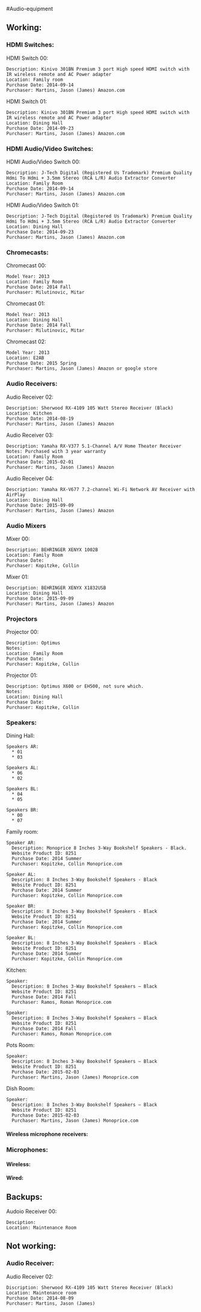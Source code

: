 #Audio-equipment

##  Working:

###   HDMI Switches:

HDMI Switch 00:

    Description: Kinivo 301BN Premium 3 port High speed HDMI switch with IR wireless remote and AC Power adapter
    Location: Family room
    Purchase Date: 2014-09-14
    Purchaser: Martins, Jason (James) Amazon.com
    
HDMI Switch 01:

    Description: Kinivo 301BN Premium 3 port High speed HDMI switch with IR wireless remote and AC Power adapter
    Location: Dining Hall
    Purchase Date: 2014-09-23
    Purchaser: Martins, Jason (James) Amazon.com
    
###   HDMI Audio/Video Switches:

HDMI Audio/Video Switch 00:

    Description: J-Tech Digital (Registered Us Trademark) Premium Quality Hdmi To Hdmi + 3.5mm Stereo (RCA L/R) Audio Extractor Converter
    Location: Family Room
    Purchase Date: 2014-09-14
    Purchaser: Martins, Jason (James) Amazon.com
    
HDMI Audio/Video Switch 01:

    Description: J-Tech Digital (Registered Us Trademark) Premium Quality Hdmi To Hdmi + 3.5mm Stereo (RCA L/R) Audio Extractor Converter
    Location: Dining Hall
    Purchase Date: 2014-09-23
    Purchaser: Martins, Jason (James) Amazon.com

###   Chromecasts:
Chromecast 00:

    Model Year: 2013
    Location: Family Room
    Purchase Date: 2014 Fall
    Purchaser: Milutinovic, Mitar
    
Chromecast 01:

    Model Year: 2013
    Location: Dining Hall
    Purchase Date: 2014 Fall
    Purchaser: Milutinovic, Mitar
    
Chromecast 02:

    Model Year: 2013
    Location: E2AB
    Purchase Date: 2015 Spring
    Purchaser: Martins, Jason (James) Amazon or google store

###   Audio Receivers:

Audio Receiver 02:

    Description: Sherwood RX-4109 105 Watt Stereo Receiver (Black) 
    Location: Kitchen
    Purchase Date: 2014-08-19
    Purchaser: Martins, Jason (James) Amazon

Audio Receiver 03:

    Description: Yamaha RX-V377 5.1-Channel A/V Home Theater Receiver
    Notes: Purchased with 3 year warranty
    Location: Family Room
    Purchase Date: 2015-02-01
    Purchaser: Martins, Jason (James) Amazon
    
Audio Receiver 04:

    Description: Yamaha RX-V677 7.2-channel Wi-Fi Network AV Receiver with AirPlay
    Location: Dining Hall
    Purchase Date: 2015-09-09
    Purchaser: Martins, Jason (James) Amazon


###   Audio Mixers

Mixer 00:

    Description: BEHRINGER XENYX 1002B
    Location: Family Room
    Purchase Date:
    Purchaser: Kopitzke, Collin

Mixer 01:

    Description: BEHRINGER XENYX X1832USB 
    Location: Dining Hall
    Purchase Date: 2015-09-09
    Purchaser: Martins, Jason (James) Amazon

###   Projectors

Projector 00:

    Description: Optimus
    Notes:
    Location: Family Room
    Purchase Date:
    Purchaser: Kopitzke, Collin
    
Projector 01:

    Description: Optimus X600 or EH500, not sure which.
    Notes:
    Location: Dining Hall
    Purchase Date:
    Purchaser: Kopitzke, Collin
    
###   Speakers:

Dining Hall:

    Speakers AR:
      * 01
      * 03
      
    Speakers AL:
      * 06
      * 02
      
    Speakers BL:
      * 04
      * 05
      
    Speakers BR:
      * 00 
      * 07

Family room:

    Speaker AR:
      Description: Monoprice 8 Inches 3-Way Bookshelf Speakers - Black.
      Website Product ID: 8251
      Purchase Date: 2014 Summer
      Purchaser: Kopitzke, Collin Monoprice.com
     
    Speaker AL:
      Description: 8 Inches 3-Way Bookshelf Speakers - Black
      Website Product ID: 8251
      Purchase Date: 2014 Summer
      Purchaser: Kopitzke, Collin Monoprice.com
     
    Speaker BR:
      Description: 8 Inches 3-Way Bookshelf Speakers - Black
      Website Product ID: 8251
      Purchase Date: 2014 Summer
      Purchaser: Kopitzke, Collin Monoprice.com
     
    Speaker BL:
      Description: 8 Inches 3-Way Bookshelf Speakers - Black
      Website Product ID: 8251
      Purchase Date: 2014 Summer
      Purchaser: Kopitzke, Collin Monoprice.com

Kitchen:

    Speaker:
      Description: 8 Inches 3-Way Bookshelf Speakers – Black
      Website Product ID: 8251
      Purchase Date: 2014 Fall
      Purchaser: Ramos, Roman Monoprice.com
     
    Speaker:
      Description: 8 Inches 3-Way Bookshelf Speakers – Black
      Website Product ID: 8251
      Purchase Date: 2014 Fall
      Purchaser: Ramos, Roman Monoprice.com

Pots Room:

    Speaker:
      Description: 8 Inches 3-Way Bookshelf Speakers – Black
      Website Product ID: 8251
      Purchase Date: 2015-02-03
      Purchaser: Martins, Jason (James) Monoprice.com

Dish Room:

    Speaker:
      Description: 8 Inches 3-Way Bookshelf Speakers – Black
      Website Product ID: 8251
      Purchase Date: 2015-02-03
      Purchaser: Martins, Jason (James) Monoprice.com

####    Wireless microphone receivers:

###   Microphones:

####    Wireless:

####    Wired:

## Backups:

Audoio Receiver 00:

    Desciption:
    Location: Maintenance Room

##  Not working:

###   Audio Receiver:

Audio Receiver 02:

    Discription: Sherwood RX-4109 105 Watt Stereo Receiver (Black) 
    Location: Maintenance room
    Purchase Date: 2014-08-09
    Purchaser: Martins, Jason (James)
